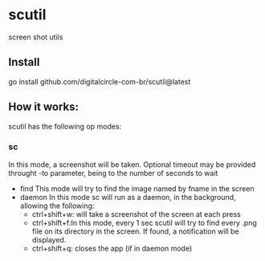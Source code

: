 # scutil
screen shot utils

## Install

go install github.com/digitalcircle-com-br/scutil@latest

## How it works:

scutil has the following op modes:

### sc

In this mode, a screenshot will be taken. Optional timeout may be provided throught -to parameter, being to the number of seconds to wait

- find
    This mode will try to find the image named by fname in the screen
- daemon
    In this mode sc will run as a daemon, in the background, allowing the following:
    - ctrl+shift+w: will take a screenshot of the screen at each press
    - ctrl+shift+f:In this mode, every 1 sec scutil will try to find every .png file on its directory in the screen. If found, a notification will be displayed.
    - ctrl+shift+q: closes the app (if in daemon mode)
